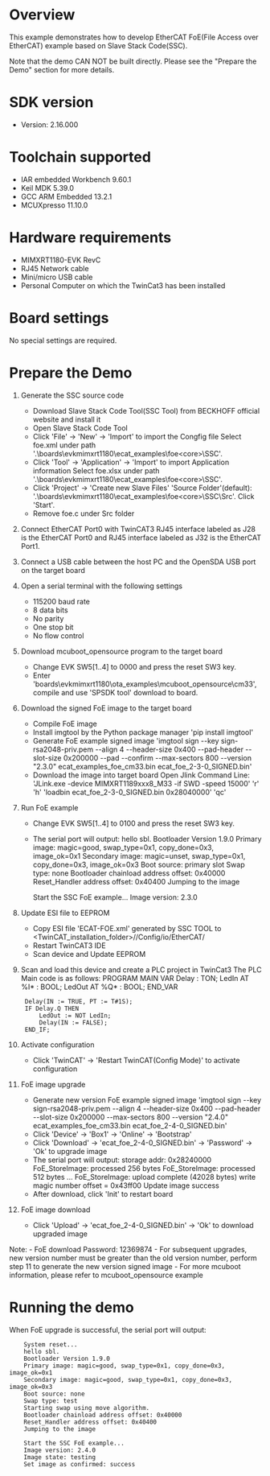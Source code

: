 Overview
========
This example demonstrates how to develop EtherCAT FoE(File Access over EtherCAT) example based on Slave Stack Code(SSC).

Note that the demo CAN NOT be built directly. Please see the "Prepare the Demo" section for more details.



SDK version
===========
- Version: 2.16.000

Toolchain supported
===================
- IAR embedded Workbench  9.60.1
- Keil MDK  5.39.0
- GCC ARM Embedded  13.2.1
- MCUXpresso  11.10.0

Hardware requirements
=====================
- MIMXRT1180-EVK RevC
- RJ45 Network cable
- Mini/micro USB cable
- Personal Computer on which the TwinCat3 has been installed

Board settings
==============
No special settings are required.

Prepare the Demo
================
1. Generate the SSC source code
	- Download Slave Stack Code Tool(SSC Tool) from BECKHOFF official website and install it
	- Open Slave Stack Code Tool
	- Click 'File' -> 'New' -> 'Import' to import the Congfig file
		Select foe.xml under path '.\boards\evkmimxrt1180\ecat_examples\foe\<core>\SSC'.
	- Click 'Tool' -> 'Application' -> 'Import' to import Application information
		Select foe.xlsx under path '.\boards\evkmimxrt1180\ecat_examples\foe\<core>\SSC'.
	- Click 'Project' -> 'Create new Slave Files'
		'Source Folder'(default): '.\boards\evkmimxrt1180\ecat_examples\foe\<core>\SSC\Src'.
		Click 'Start'.
	- Remove foe.c under Src folder
	
2. Connect EtherCAT Port0 with TwinCAT3
	RJ45 interface labeled as J28 is the EtherCAT Port0 and RJ45 interface labeled as J32 is the EtherCAT Port1.

3. Connect a USB cable between the host PC and the OpenSDA USB port on the target board

4. Open a serial terminal with the following settings
	- 115200 baud rate
	- 8 data bits
 	- No parity
	- One stop bit
	- No flow control

5. Download mcuboot_opensource program to the target board
	- Change EVK SW5[1..4] to 0000 and press the reset SW3 key. 
	- Enter 'boards\evkmimxrt1180\ota_examples\mcuboot_opensource\cm33', compile and use 'SPSDK tool' download to board.

6. Download the signed FoE image to the target board
	- Compile FoE image
	- Install imgtool by the Python package manager
		'pip install imgtool'
	- Generate FoE example signed image
		'imgtool sign --key sign-rsa2048-priv.pem --align 4 --header-size 0x400 --pad-header --slot-size 0x200000 --pad --confirm --max-sectors 800 --version "2.3.0" ecat_examples_foe_cm33.bin ecat_foe_2-3-0_SIGNED.bin'
	- Download the image into target board
		Open Jlink Command Line:
			'JLink.exe -device MIMXRT1189xxx8_M33 -if SWD -speed 15000'
			'r'
			'h'
			'loadbin ecat_foe_2-3-0_SIGNED.bin 0x28040000'
			'qc'

7. Run FoE example
	- Change EVK SW5[1..4] to 0100 and press the reset SW3 key. 
	- The serial port will output:
		hello sbl.
		Bootloader Version 1.9.0
		Primary image: magic=good, swap_type=0x1, copy_done=0x3, image_ok=0x1
		Secondary image: magic=unset, swap_type=0x1, copy_done=0x3, image_ok=0x3
		Boot source: primary slot
		Swap type: none
		Bootloader chainload address offset: 0x40000
		Reset_Handler address offset: 0x40400
		Jumping to the image

		Start the SSC FoE example...
	   	Image version: 2.3.0

8. Update ESI file to EEPROM
	- Copy ESI file 'ECAT-FOE.xml' generated by SSC TOOL to <TwinCAT_installation_folder>/<Version>/Config/io/EtherCAT/
	- Restart TwinCAT3 IDE
	- Scan device and Update EEPROM

9. Scan and load this device and create a PLC project in TwinCat3
	The PLC Main code is as follows:
		PROGRAM MAIN
		VAR 
			Delay : TON;
			LedIn AT %I* : BOOL; 
			LedOut AT %Q* : BOOL;
		END_VAR
		
		Delay(IN := TRUE, PT := T#1S);
		IF Delay.Q THEN
			LedOut := NOT LedIn;
			Delay(IN := FALSE);
		END_IF;
		
10. Activate configuration
	- Click 'TwinCAT' -> 'Restart TwinCAT(Config Mode)' to activate configuration

11. FoE image upgrade
	- Generate new version FoE example signed image
		'imgtool sign --key sign-rsa2048-priv.pem --align 4 --header-size 0x400 --pad-header --slot-size 0x200000 --max-sectors 800 --version "2.4.0" ecat_examples_foe_cm33.bin ecat_foe_2-4-0_SIGNED.bin'
	- Click 'Device' -> 'Box1' -> 'Online' -> 'Bootstrap'
	- Click 'Download' -> 'ecat_foe_2-4-0_SIGNED.bin' -> 'Password' -> 'Ok' to upgrade image
	- The serial port will output:
		storage addr: 0x28240000
		FoE_StoreImage: processed 256 bytes
		FoE_StoreImage: processed 512 bytes
		...
		FoE_StoreImage: upload complete (42028 bytes)
		write magic number offset = 0x43ff00
		Update image success
	- After download, click 'Init' to restart board

12. FoE image download
	- Click 'Upload' -> 'ecat_foe_2-4-0_SIGNED.bin' -> 'Ok' to download upgraded image

Note: 
	- FoE download Password: 12369874
	- For subsequent upgrades, new version number must be greater than the old version number, perform step 11 to generate the new version signed image
	- For more mcuboot information, please refer to mcuboot_opensource example


Running the demo
================
When FoE upgrade is successful, the serial port will output:

		System reset...
		hello sbl.
		Bootloader Version 1.9.0
		Primary image: magic=good, swap_type=0x1, copy_done=0x3, image_ok=0x1
		Secondary image: magic=good, swap_type=0x1, copy_done=0x3, image_ok=0x3
		Boot source: none
		Swap type: test
		Starting swap using move algorithm.
		Bootloader chainload address offset: 0x40000
		Reset_Handler address offset: 0x40400
		Jumping to the image

       	Start the SSC FoE example...
	   	Image version: 2.4.0
		Image state: testing
		Set image as confirmed: success

